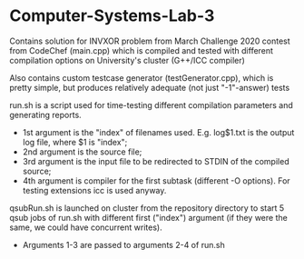 # Computer-Systems-Lab-3
Contains solution for INVXOR problem from March Challenge 2020 contest from CodeChef (main.cpp)
which is compiled and tested with different compilation options on University's cluster (G++/ICC compiler)

Also contains custom testcase generator (testGenerator.cpp), which is pretty simple, but produces
relatively adequate (not just "-1"-answer) tests

run.sh is a script used for time-testing different compilation parameters and generating reports.
* 1st argument is the "index" of filenames used. E.g. log$1.txt is the output log file, where $1 is "index";
* 2nd argument is the source file;
* 3rd argument is the input file to be redirected to STDIN of the compiled source;
* 4th argument is compiler for the first subtask (different -O options). For testing extensions icc is used anyway.

qsubRun.sh is launched on cluster from the repository directory to start 5 qsub jobs
of run.sh with different first ("index") argument (if they were the same, we could have concurrent writes).
* Arguments 1-3 are passed to arguments 2-4 of run.sh
